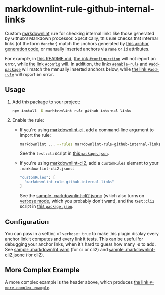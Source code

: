 # markdownlint-rule-github-internal-links

Custom [markdownlint](https://github.com/DavidAnson/markdownlint) rule for
checking internal links like those generated by Github's Markdown processor.
Specifically, this rule checks that internal links (of the form `#anchor`)
match the anchors generated by
[this anchor generation code](https://github.com/jch/html-pipeline/blob/master/lib/html/pipeline/toc_filter.rb),
or manually inserted anchors via `name` or `id` attributes.

For example, in [this README.md](README.md),
[the link `#configuration`](#configuration) will not report an error,
while [the link `#config`](#config) will.
In addition, the links [`#enable-rule`](#enable-rule) and
[`#add-package`](#add-package) will match the manually inserted anchors
below, while [the link `#add-rule`](#add-rule) will report an error.

## Usage

<!-- markdownlint-disable no-inline-html -->

1. <span id="add-package">Add this package to your project:

   ```sh
   npm install -D markdownlint-rule-github-internal-links
   ```

2. <a name="enable-rule">Enable the rule</a>:

   * If you're using
     [markdownlint-cli](https://github.com/igorshubovych/markdownlint-cli),
     add a command-line argument to import the rule:

     ```sh
     markdownlint ... --rules markdownlint-rule-github-internal-links
     ```

     See the `test:cli` script in [this `package.json`](package.json).

   * If you're using
     [markdownlint-cli2](https://github.com/DavidAnson/markdownlint-cli2),
     add a `customRules` element to your `.markdownlint-cli2.jsonc`:

     ```sh
     "customRules": [
       "markdownlint-rule-github-internal-links"
     ]
     ```

     See the [sample .markdownlint-cli2.jsonc](.markdownlint-cli2.jsonc)
     (which also turns on [verbose mode](#configuration), which you probably
     don't want),
     and the `test:cli2` script in [this `package.json`](package.json).

## Configuration

You can pass in a setting of `verbose: true` to make this plugin display
every anchor link it computes and every link it tests.  This can be useful
for debugging your anchor links, when it's hard to guess how many `-`s to add.
See [sample .markdownlint.yaml](.markdownlint.yaml) (for cli or cli2)
and [sample .markdownlint-cli2.jsonc](.markdownlint-cli2.jsonc) (for cli2).

## <span></span> More **Complex** Example

A more complex example is the header above, which produces
[the link `#-more-complex-example`](#-more-complex-example).
